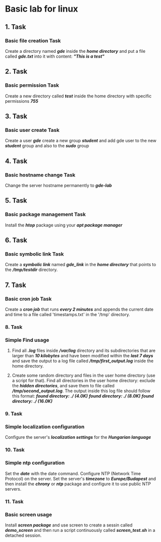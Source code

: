 # Basic lab for linux

## 1. Task

### Basic file creation Task

 Create a directory named ***gde*** inside the ***home directory*** and put a file called ***gde.txt*** into it with content: ***"This is a test"***

## 2. Task

### Basic permission Task

Create a new directory called ***test*** inside the home directory with specific permissions ***755***

## 3. Task

### Basic user create Task

Create a user ***gde*** create a new group ***student*** and add gde user to the new ***student*** group and also to the ***sudo*** group

## 4. Task

### Basic hostname change Task

Change the server hostname permanently to ***gde-lab***

## 5. Task

### Basic package management Task

Install the ***htop*** package using your ***apt package manager***

## 6. Task

### Basic symbolic link Task

Create a ***symbolic link*** named ***gde_link*** in the ***home directory*** that points to the  ***/tmp/testdir*** directory.

## 7. Task

### Basic cron job Task

Create a ***cron job*** that runs ***every 2 minutes*** and appends the current date and time to a file called 'timestamps.txt' in the '/tmp' directory.

### 8. Task

### Simple Find usage

1. Find all ***.log*** files inside ***/var/log*** directory and its subdirectories that are larger than ***10 kilobytes*** and have been modified within the ***last 7 days*** and save the output to a log file called ***/tmp/first_output.log*** inside the home directory.

2. Create some random directory and files in the user home directory (use a script for that). Find all directories in the user home directory: exclude the ***hidden directories***, and save  them to file called ***/tmp/second_output.log***. The output inside this log file should follow this format:
    ***found directory: ./<dirname> (4.0K)***
    ***found directory: ./<dirname2> (8.0K)***
    ***found directory: ./<dirname3> (16.0K)***

### 9. Task

### Simple localization configuration

Configure the server's ***localization settings*** for the ***Hungarian language***

### 10. Task

### Simple ntp configuration

Set the ***date*** with the date command. Configure NTP (Network Time Protocol) on the server. Set the server's ***timezone*** to ***Europe/Budapest*** and then install the ***chrony*** or ***ntp*** package  and configure it to use public NTP servers.

### 11. Task

### Basic screen usage

Install ***screen package*** and use screen to create a sessin called ***demo_screen*** and then run a script continuously called ***screen_test.sh***  in a detached session.

